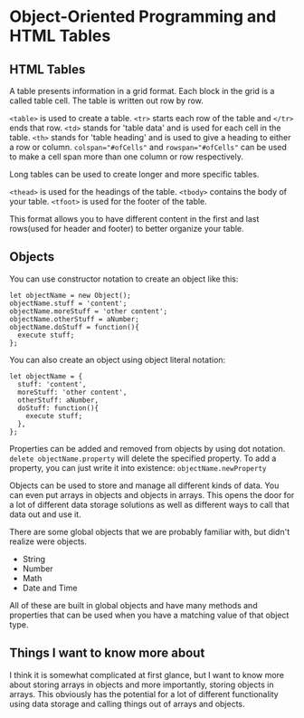 # **Object-Oriented Programming and HTML Tables**

## **HTML Tables**

A table presents information in a grid format. Each block in the grid is a called table cell. The table is written out row by row.

`<table>` is used to create a table.
`<tr>` starts each row of the table and `</tr>` ends that row.
`<td>` stands for 'table data' and is used for each cell in the table.
`<th>` stands for 'table heading' and is used to give a heading to either a row or column.
`colspan="#ofCells"` and `rowspan="#ofCells"` can be used to make a cell span more than one column or row respectively.

Long tables can be used to create longer and more specific tables.

`<thead>` is used for the headings of the table.
`<tbody>` contains the body of your table.
`<tfoot>` is used for the footer of the table.

This format allows you to have different content in the first and last rows(used for header and footer) to better organize your table.

## **Objects**

You can use constructor notation to create an object like this:

```JS
let objectName = new Object();
objectName.stuff = 'content';
objectName.moreStuff = 'other content';
objectName.otherStuff = aNumber;
objectName.doStuff = function(){
  execute stuff;
};
```

You can also create an object using object literal notation:

```JS
let objectName = {
  stuff: 'content',
  moreStuff: 'other content',
  otherStuff: aNumber,
  doStuff: function(){
    execute stuff;
  },
};
```

Properties can be added and removed from objects by using dot notation.
`delete objectName.property` will delete the specified property.
To add a property, you can just write it into existence: `objectName.newProperty`

Objects can be used to store and manage all different kinds of data. You can even put arrays in objects and objects in arrays. This opens the door for a lot of different data storage solutions as well as different ways to call that data out and use it.

There are some global objects that we are probably familiar with, but didn't realize were objects.

- String
- Number
- Math
- Date and Time

All of these are built in global objects and have many methods and properties that can be used when you have a matching value of that object type.

## **Things I want to know more about**

I think it is somewhat complicated at first glance, but I want to know more about storing arrays in objects and more importantly, storing objects in arrays. This obviously has the potential for a lot of different functionality using data storage and calling things out of arrays and objects.
